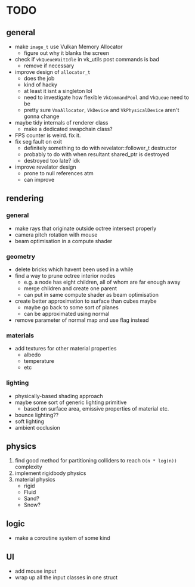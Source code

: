 # TODO

## general

* make `image_t` use Vulkan Memory Allocator 
    * figure out why it blanks the screen
* check if `vkQueueWaitIdle` in vk_utils post commands is bad
    * remove if necessary
* improve design of `allocator_t` 
    * does the job
    * kind of hacky
    * at least it isnt a singleton lol
    * need to investigate how flexible `VkCommandPool` and `VkQueue` need to be
    * pretty sure `VmaAllocator`, `VkDevice` and `VkPhysicalDevice` aren't gonna change
* maybe tidy internals of renderer class
    * make a dedicated swapchain class?
* FPS counter is weird. fix it.
* fix seg fault on exit
    * definitely something to do with revelator<T>::follower_t destructor
    * probably to do with when resultant shared_ptr is destroyed 
    * destroyed too late? idk
* improve revelator design
    * prone to null references atm
    * can improve

## rendering

### general
* make rays that originate outside octree intersect properly
* camera pitch rotation with mouse
* beam optimisation in a compute shader

### geometry
* delete bricks which havent been used in a while
* find a way to prune octree interior nodes
    * e.g. a node has eight children, all of whom are far enough away
    * merge children and create one parent 
    * can put in same compute shader as beam optimisation 
* create better approximation to surface than cubes maybe
    * maybe go back to some sort of planes
    * can be approximated using normal
* remove parameter of normal map and use flag instead    

### materials
* add textures for other material properties
    * albedo
    * temperature
    * etc

### lighting
* physically-based shading approach
* maybe some sort of generic lighting primitive
    * based on surface area, emissive properties of material etc.
* bounce lighting??
* soft lighting
* ambient occlusion

## physics
1. find good method for partitioning colliders to reach `O(n * log(n))` complexity
2. implement rigidbody physics
3. material physics
    * rigid
    * Fluid
    * Sand?
    * Snow?

## logic
* make a coroutine system of some kind

## UI
* add mouse input
* wrap up all the input classes in one struct
